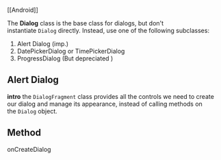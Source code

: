 [[Android]]

The **Dialog** class is the base class for dialogs, but don't instantiate `Dialog` directly. Instead, use one of the following subclasses:
1. Alert Dialog (imp.)
2. DatePickerDialog or TimePickerDialog 
3. ProgressDialog (But depreciated )



## Alert Dialog

**intro**
the `DialogFragment` class provides all the controls we  need to create our dialog and manage its appearance, instead of calling methods on the `Dialog` object.



## Method

onCreateDialog 

